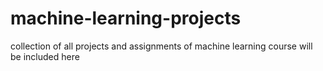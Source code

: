 # machine-learning-projects
collection of all projects and assignments of machine learning course will be included here
